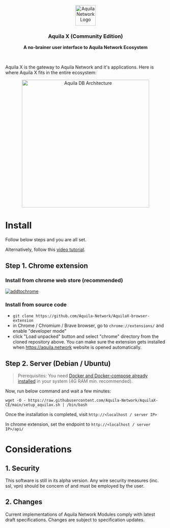 <div align="center">
  <a href="https://aquila.network">
    <img
      src="https://user-images.githubusercontent.com/19545678/133918727-5a37c6be-676f-427b-8c86-dd50f58d1287.png"
      alt="Aquila Network Logo"
      height="64"
    />
  </a>
  <br />
  <p>
    <h3>
      <b>
        Aquila X (Community Edition)
      </b>
    </h3>
  </p>
  <p>
    <b>
      A no-brainer user interface to Aquila Network Ecosystem
    </b>
  </p>
  <br/>
</div>

Aquila X is the gateway to Aquila Network and it's applications. Here is where Aquila X fits in the entire ecosystem:
<div align="center">
  <img
    src="https://user-images.githubusercontent.com/19545678/133918445-fe8aab2a-0eb3-483a-bac0-dd6125adddeb.png"
    alt="Aquila DB Architecture"
    height="400"
  />
 <br/>
</div>

# Install
Follow below steps and you are all set.

Alternatively, follow this [video tutorial](https://chrome-ext-aquila.s3-ap-southeast-1.amazonaws.com/aquila+network+-+setup+Aquila+X.mov).
## Step 1. Chrome extension
### Install from chrome web store (recommended)
[![addtochrome](https://user-images.githubusercontent.com/68724239/111738541-92476300-88a7-11eb-8444-3f2baa515b9c.png)](https://chrome.google.com/webstore/detail/aquila-x/albdahjdcmldbcpjmbnbcbckgndaibnk)
### Install from source code
- `git clone https://github.com/Aquila-Network/AquilaX-browser-extension`
- in Chrome / Chromium / Brave browser, go to `chrome://extensions/` and enable "developer mode"
- click "Load unpacked" button and select "chrome" directory from the cloned repository above. You can make sure the extension gets installed when https://aquila.network website is opened automatically.
## Step 2. Server (Debian / Ubuntu)
> Prerequisites: You need [Docker and Docker-compose already installed](https://gist.github.com/freakeinstein/23360053b2c33630b4417549f8e82577) in your system (4G RAM min. recommended).

Now, run below command and wait a few minutes:
```
wget -O - https://raw.githubusercontent.com/Aquila-Network/AquilaX-CE/main/setup_aquilax.sh | /bin/bash
```
Once the installation is completed, visit `http://<localhost / server IP>`

In chrome extension, set the endpoint to `http://<localhost / server IP>/api/`

# Considerations
## 1. Security
This software is still in its alpha version. Any wire security measures (inc. ssl, vpn) should be concern of and must be employed by the user.
## 2. Changes
Current implementations of Aquila Network Modules comply with latest draft specifications. Changes are subject to specification updates.
